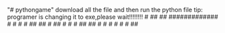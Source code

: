 "# pythongame" 
download all the file and then run the python file 
tip: programer is changing it to exe,please wait!!!!!!!!
           #              ##            ##             #############       #               #
          # #             ##            ##             #                   ##              #
         #   #            ##            ##             #                   # #             #
        #     #           ##            
         
